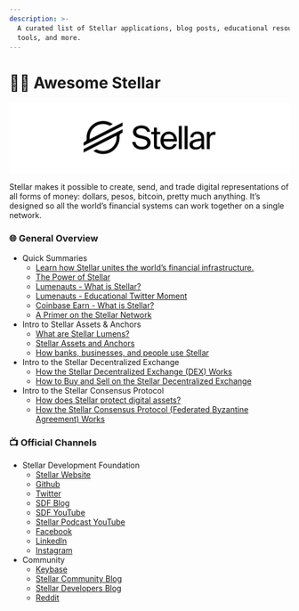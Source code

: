 ```yaml
---
description: >-
  A curated list of Stellar applications, blog posts, educational resources,
  tools, and more.
---
```


# 👨‍🚀 Awesome Stellar

![](.gitbook/assets/small-lockup.png)

Stellar makes it possible to create, send, and trade digital representations of all forms of money: dollars, pesos, bitcoin, pretty much anything. It’s designed so all the world’s financial systems can work together on a single network.

### 🌐 General Overview

* Quick Summaries
  * [Learn how Stellar unites the world’s financial infrastructure.](https://www.stellar.org/overview)
  * [The Power of Stellar](https://www.stellar.org/learn/the-power-of-stellar) 
  * [Lumenauts - What is Stellar?](https://youtu.be/ixerXWJrDr0)
  * [Lumenauts - Educational Twitter Moment](https://twitter.com/i/moments/1096909111734747138) 
  * [Coinbase Earn - What is Stellar?](https://www.coinbase.com/earn/stellar/lesson/1)
  * [A Primer on the Stellar Network](https://snarky.ca/a-primer-on-stellar/)
* Intro to Stellar Assets & Anchors
  * [What are Stellar Lumens?](https://www.stellar.org/lumens) 
  * [Stellar Assets and Anchors](https://youtu.be/Cf9CdFVse-w) 
  * [How banks, businesses, and people use Stellar](https://www.coinbase.com/earn/stellar/lesson/4)
* Intro to the Stellar Decentralized Exchange
  * [How the Stellar Decentralized Exchange \(DEX\) Works](https://youtu.be/2L8-lrmzeWk)
  * [How to Buy and Sell on the Stellar Decentralized Exchange](https://www.lumenauts.com/guides/how-to-buy-and-sell-on-the-stellar-decentralized-exchange)
* Intro to the Stellar Consensus Protocol
  * [How does Stellar protect digital assets?](https://www.coinbase.com/earn/stellar/lesson/5)
  * [How the Stellar Consensus Protocol \(Federated Byzantine Agreement\) Works](https://youtu.be/X3Gj2nQZCNM)

### 📺 Official Channels

* Stellar Development Foundation
  * [Stellar Website](https://www.stellar.org/)
  * [Github](https://github.com/stellar)
  * [Twitter](https://twitter.com/StellarOrg)
  * [SDF Blog](https://www.stellar.org/blog/)
  * [SDF YouTube](https://www.youtube.com/channel/UC4BrVpvKK0r2zP9xVFQcPSA)
  * [Stellar Podcast YouTube](https://www.youtube.com/channel/UCHPQ8IGpoPftsid0s43wYpQ)
  * [Facebook](https://www.facebook.com/stellarfoundation) 
  * [LinkedIn](https://www.linkedin.com/company/stellar-development-foundation/)
  * [Instagram](https://www.instagram.com/stellarorg/)
* Community 
  * [Keybase](https://keybase.io/team/stellar.public)
  * [Stellar Community Blog](https://medium.com/stellar-community)
  * [Stellar Developers Blog](https://www.stellar.org/developers-blog)
  * [Reddit](https://www.reddit.com/r/Stellar/)

